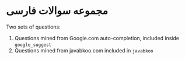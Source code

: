 # مجموعه سوالات فارسی 


Two sets of questions: 
 
 1. Questions mined from Google.com auto-completion, included inside `google_suggest`
 2. Questions mined from  javabkoo.com included in `javabkoo`
 
 
 